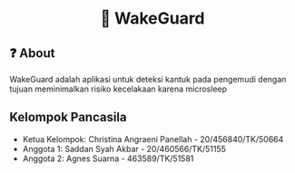 <h1 align="center">
  🚗 WakeGuard
</h1>

## ❓ About 
WakeGuard adalah aplikasi untuk deteksi kantuk pada pengemudi dengan tujuan meminimalkan risiko kecelakaan karena microsleep

## Kelompok Pancasila 
- Ketua Kelompok: Christina Angraeni Panellah - 20/456840/TK/50664
- Anggota 1: Saddan Syah Akbar - 20/460566/TK/51155
- Anggota 2: Agnes Suarna - 463589/TK/51581
